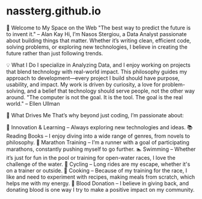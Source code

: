 # nassterg.github.io

👋 Welcome to My Space on the Web
"The best way to predict the future is to invent it." – Alan Kay
Hi, I’m Nasos Stergiou, a Data Analyst passionate about building things that matter. Whether it’s writing clean, efficient code, solving problems, or exploring new technologies, I believe in creating the future rather than just following trends.

💡 What I Do
I specialize in Analyzing Data, and I enjoy working on projects that blend technology with real-world impact. This philosophy guides my approach to development—every project I build should have purpose, usability, and impact.
 My work is driven by curiosity, a love for problem-solving, and a belief that technology should serve people, not the other way around.
"The computer is not the goal. It is the tool. The goal is the real world." – Ellen Ullman

🎯 What Drives Me
That’s why beyond just coding, I’m passionate about:

🚀 Innovation & Learning – Always exploring new technologies and ideas.
📚 Reading Books – I enjoy diving into a wide range of genres, from novels to philosophy.
🏃 Marathon Training – I’m a runner with a goal of participating marathons, constantly pushing myself to go further.
🏊 Swimming – Whether it’s just for fun in the pool or training for open-water races, I love the challenge of the water.
🚴 Cycling – Long rides are my escape, whether it's on a trainer or outside.
🍳 Cooking – Because of my training for the race, I like and need to experiment with recipes, making meals from scratch, which helps me with my energy.
💉 Blood Donation – I believe in giving back, and donating blood is one way I try to make a positive impact on my community.

